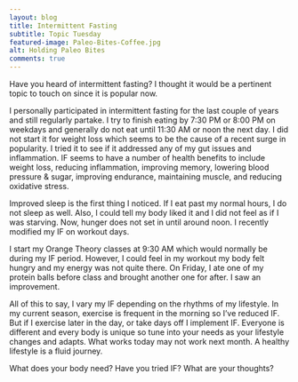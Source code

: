 ```yaml
---
layout: blog
title: Intermittent Fasting
subtitle: Topic Tuesday
featured-image: Paleo-Bites-Coffee.jpg
alt: Holding Paleo Bites
comments: true
---
```

Have you heard of intermittent fasting? I thought it would be a pertinent topic to touch on since it is popular now.

I personally participated in intermittent fasting for the last couple of years and still regularly partake. I try to finish eating by 7:30 PM or 8:00 PM on weekdays and generally do not eat until 11:30 AM or noon the next day. I did not start it for weight loss which seems to be the cause of a recent surge in popularity. I tried it to see if it addressed any of my gut issues and inflammation. IF seems to have a number of health benefits to include weight loss, reducing inflammation, improving memory, lowering blood pressure & sugar, improving endurance, maintaining muscle, and reducing oxidative stress.

Improved sleep is the first thing I noticed. If I eat past my normal hours, I do not sleep as well. Also, I could tell my body liked it and I did not feel as if I was starving. Now, hunger does not set in until around noon. I recently modified my IF on workout days.

I start my Orange Theory classes at 9:30 AM which would normally be during my IF period. However, I could feel in my workout my body felt hungry and my energy was not quite there. On Friday, I ate one of my protein balls before class and brought another one for after. I saw an improvement.

All of this to say, I vary my IF depending on the rhythms of my lifestyle. In my current season, exercise is frequent in the morning so I’ve reduced IF. But if I exercise later in the day, or take days off I implement IF. Everyone is different and every body is unique so tune into your needs as your lifestyle changes and adapts. What works today may not work next month. A healthy lifestyle is a fluid journey.

What does your body need? Have you tried IF? What are your thoughts?
